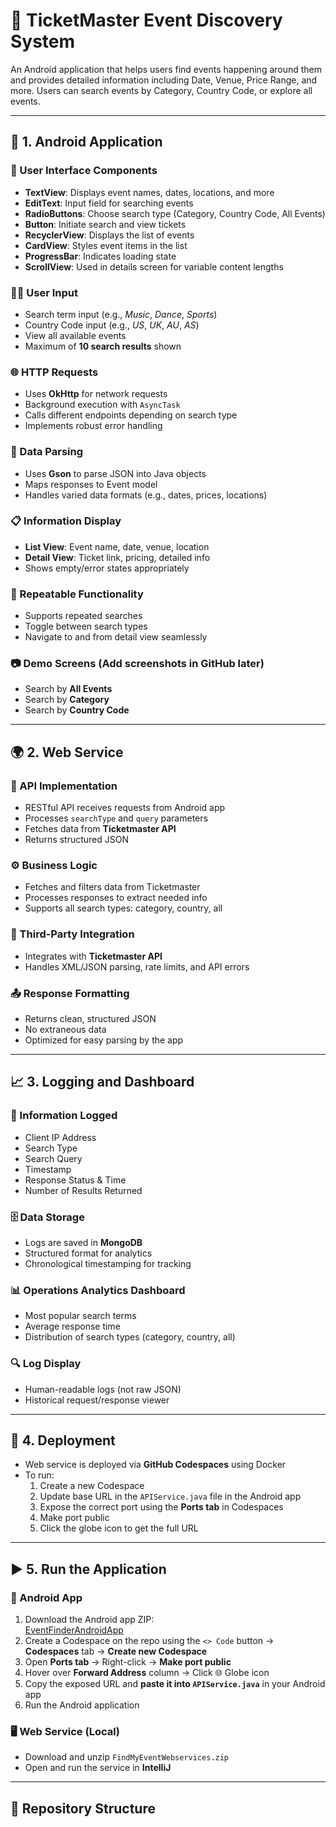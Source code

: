 # 🎫 TicketMaster Event Discovery System

An Android application that helps users find events happening around them and provides detailed information including Date, Venue, Price Range, and more. Users can search events by Category, Country Code, or explore all events.

---

## 📱 1. Android Application

### 🎨 User Interface Components
- **TextView**: Displays event names, dates, locations, and more
- **EditText**: Input field for searching events
- **RadioButtons**: Choose search type (Category, Country Code, All Events)
- **Button**: Initiate search and view tickets
- **RecyclerView**: Displays the list of events
- **CardView**: Styles event items in the list
- **ProgressBar**: Indicates loading state
- **ScrollView**: Used in details screen for variable content lengths

### 🧑‍💻 User Input
- Search term input (e.g., *Music*, *Dance*, *Sports*)
- Country Code input (e.g., *US*, *UK*, *AU*, *AS*)
- View all available events
- Maximum of **10 search results** shown

### 🌐 HTTP Requests
- Uses **OkHttp** for network requests
- Background execution with `AsyncTask`
- Calls different endpoints depending on search type
- Implements robust error handling

### 🧾 Data Parsing
- Uses **Gson** to parse JSON into Java objects
- Maps responses to Event model
- Handles varied data formats (e.g., dates, prices, locations)

### 📋 Information Display
- **List View**: Event name, date, venue, location
- **Detail View**: Ticket link, pricing, detailed info
- Shows empty/error states appropriately

### 🔁 Repeatable Functionality
- Supports repeated searches
- Toggle between search types
- Navigate to and from detail view seamlessly

### 📷 Demo Screens (Add screenshots in GitHub later)
- Search by **All Events**
- Search by **Category**
- Search by **Country Code**

---

## 🌍 2. Web Service

### 🧩 API Implementation
- RESTful API receives requests from Android app
- Processes `searchType` and `query` parameters
- Fetches data from **Ticketmaster API**
- Returns structured JSON

### ⚙️ Business Logic
- Fetches and filters data from Ticketmaster
- Processes responses to extract needed info
- Supports all search types: category, country, all

### 🔗 Third-Party Integration
- Integrates with **Ticketmaster API**
- Handles XML/JSON parsing, rate limits, and API errors

### 📤 Response Formatting
- Returns clean, structured JSON
- No extraneous data
- Optimized for easy parsing by the app

---

## 📈 3. Logging and Dashboard

### 📝 Information Logged
- Client IP Address  
- Search Type  
- Search Query  
- Timestamp  
- Response Status & Time  
- Number of Results Returned  

### 🗄️ Data Storage
- Logs are saved in **MongoDB**
- Structured format for analytics
- Chronological timestamping for tracking

### 📊 Operations Analytics Dashboard
- Most popular search terms
- Average response time
- Distribution of search types (category, country, all)

### 🔍 Log Display
- Human-readable logs (not raw JSON)
- Historical request/response viewer

---

## 🚀 4. Deployment

- Web service is deployed via **GitHub Codespaces** using Docker
- To run:
  1. Create a new Codespace
  2. Update base URL in the `APIService.java` file in the Android app
  3. Expose the correct port using the **Ports tab** in Codespaces
  4. Make port public
  5. Click the globe icon to get the full URL

---

## ▶️ 5. Run the Application

### 🔧 Android App
1. Download the Android app ZIP:  
   [EventFinderAndroidApp](https://github.com/CMU-Heinz-95702/distributed-systems-project-04-TangriDhruv)
2. Create a Codespace on the repo using the `<> Code` button → **Codespaces** tab → **Create new Codespace**
3. Open **Ports tab** → Right-click → **Make port public**
4. Hover over **Forward Address** column → Click 🌐 Globe icon
5. Copy the exposed URL and **paste it into `APIService.java`** in your Android app
6. Run the Android application

### 🖥️ Web Service (Local)
- Download and unzip `FindMyEventWebservices.zip`
- Open and run the service in **IntelliJ**

---

## 📁 Repository Structure

